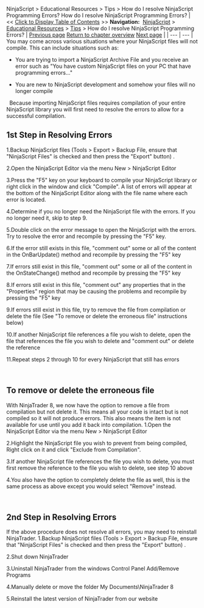 ﻿
NinjaScript > Educational Resources > Tips > How do I resolve NinjaScript Programming Errors?
How do I resolve NinjaScript Programming Errors?
| << [Click to Display Table of Contents](how_do_i_resolve_ninjascript_p.md) >> **Navigation:**     [NinjaScript](ninjascript.md) > [Educational Resources](educational_resources.md) > [Tips](tips.md) > How do I resolve NinjaScript Programming Errors? | [Previous page](formatting_numbers.md) [Return to chapter overview](tips.md) [Next page](make_sure_you_have_enough_bars.md) |
| --- | --- |
You may come across various situations where your NinjaScript files will not compile. This can include situations such as:
- You are trying to import a NinjaScript Archive File and you receive an error such as "You have custom NinjaScript files on your PC that have programming errors..."

- You are new to NinjaScript development and somehow your files will no longer compile

 
Because importing NinjaScript files requires compilation of your entire NinjaScript library you will first need to resolve the errors to allow for a successful compilation.
 
## 1st Step in Resolving Errors
1.Backup NinjaScript files (Tools > Export > Backup File, ensure that "NinjaScript Files" is checked and then press the "Export" button) .

2.Open the NinjaScript Editor via the menu New > NinjaScript Editor

3.Press the "F5" key on your keyboard to compile your NinjaScript library or right click in the window and click "Compile". A list of errors will appear at the bottom of the NinjaScript Editor along with the file name where each error is located.

4.Determine if you no longer need the NinjaScript file with the errors. If you no longer need it, skip to step 9.

5.Double click on the error message to open the NinjaScript with the errors. Try to resolve the error and recompile by pressing the "F5" key.

6.If the error still exists in this file, "comment out" some or all of the content in the OnBarUpdate() method and recompile by pressing the "F5" key

7.If errors still exist in this file, "comment out" some or all of the content in the OnStateChange() method and recompile by pressing the "F5" key

8.If errors still exist in this file, "comment out" any properties that in the "Properties" region that may be causing the problems and recompile by pressing the "F5" key

9.If errors still exist in this file, try to remove the file from compilation or delete the file (See "To remove or delete the erroneous file" instructions below)

10.If another NinjaScript file references a file you wish to delete, open the file that references the file you wish to delete and "comment out" or delete the reference

11.Repeat steps 2 through 10 for every NinjaScript that still has errors

 
## To remove or delete the erroneous file
With NinjaTrader 8, we now have the option to remove a file from compilation but not delete it.
This means all your code is intact but is not compiled so it will not produce errors. This also means the item is not available for use until you add it back into compilation.
1.Open the NinjaScript Editor via the menu New > NinjaScript Editor

2.Highlight the NinjaScript file you wish to prevent from being compiled, Right click on it and click "Exclude from Compilation".

3.If another NinjaScript file references the file you wish to delete, you must first remove the reference to the file you wish to delete, see step 10 above

4.You also have the option to completely delete the file as well, this is the same process as above except you would select "Remove" instead.

 
## 2nd Step in Resolving Errors
If the above procedure does not resolve all errors, you may need to reinstall NinjaTrader.
1.Backup NinjaScript files (Tools > Export > Backup File, ensure that "NinjaScript Files" is checked and then press the "Export" button) .

2.Shut down NinjaTrader

3.Uninstall NinjaTrader from the windows Control Panel Add/Remove Programs

4.Manually delete or move the folder My Documents\\NinjaTrader 8

5.Reinstall the latest version of NinjaTrader from our website

